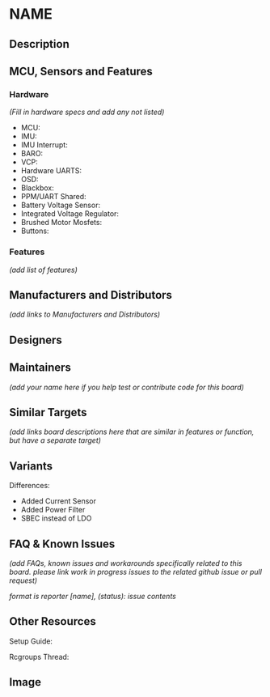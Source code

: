 

# NAME



## Description



## MCU, Sensors and Features

### Hardware
_(Fill in hardware specs and add any not listed)_
  - MCU: 
  - IMU: 
  - IMU Interrupt: 
  - BARO: 
  - VCP: 
  - Hardware UARTS: 
  - OSD: 
  - Blackbox: 
  - PPM/UART Shared: 
  - Battery Voltage Sensor: 
  - Integrated Voltage Regulator: 
  - Brushed Motor Mosfets: 
  - Buttons: 

### Features

_(add list of features)_

## Manufacturers and Distributors

_(add links to Manufacturers and Distributors)_

## Designers


## Maintainers
_(add your name here if you help test or contribute code for this board)_


## Similar Targets

_(add links board descriptions here that are similar in features or function, but have a separate target)_


## Variants



Differences:
  - Added Current Sensor
  - Added Power Filter
  - SBEC instead of LDO

## FAQ & Known Issues
_(add FAQs, known issues and workarounds specifically related to this board. please link work in progress issues to the related github issue or pull request)_

_format is reporter [name], (status): issue contents_


## Other Resources

Setup Guide: 

Rcgroups Thread: 

## Image